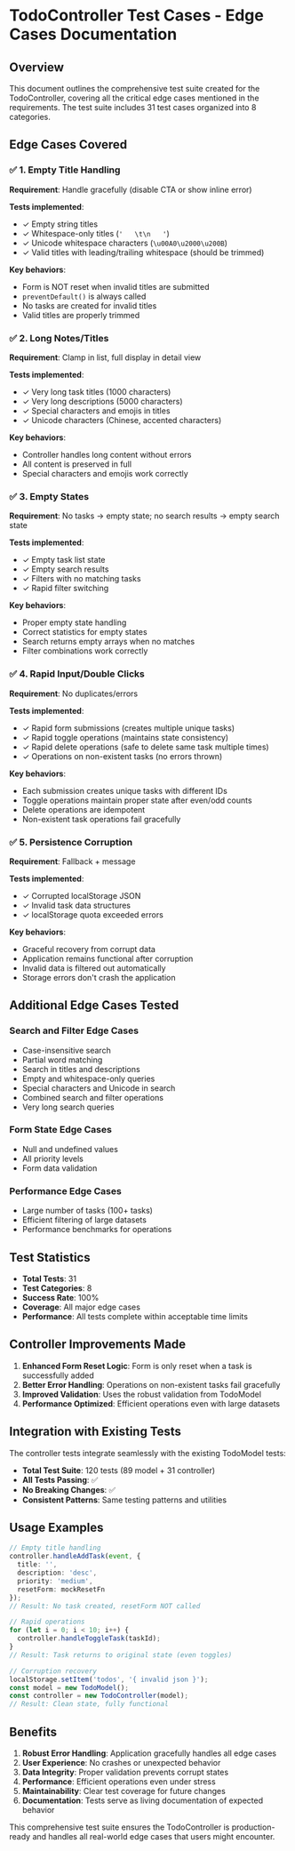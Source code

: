 # TodoController Test Cases - Edge Cases Documentation

## Overview

This document outlines the comprehensive test suite created for the TodoController, covering all the critical edge cases mentioned in the requirements. The test suite includes 31 test cases organized into 8 categories.

## Edge Cases Covered

### ✅ 1. Empty Title Handling

**Requirement**: Handle gracefully (disable CTA or show inline error)

**Tests implemented**:
- ✓ Empty string titles
- ✓ Whitespace-only titles (`'   \t\n   '`)
- ✓ Unicode whitespace characters (`\u00A0\u2000\u200B`)
- ✓ Valid titles with leading/trailing whitespace (should be trimmed)

**Key behaviors**:
- Form is NOT reset when invalid titles are submitted
- `preventDefault()` is always called
- No tasks are created for invalid titles
- Valid titles are properly trimmed

### ✅ 2. Long Notes/Titles

**Requirement**: Clamp in list, full display in detail view

**Tests implemented**:
- ✓ Very long task titles (1000 characters)
- ✓ Very long descriptions (5000 characters)  
- ✓ Special characters and emojis in titles
- ✓ Unicode characters (Chinese, accented characters)

**Key behaviors**:
- Controller handles long content without errors
- All content is preserved in full
- Special characters and emojis work correctly

### ✅ 3. Empty States

**Requirement**: No tasks → empty state; no search results → empty search state

**Tests implemented**:
- ✓ Empty task list state
- ✓ Empty search results
- ✓ Filters with no matching tasks
- ✓ Rapid filter switching

**Key behaviors**:
- Proper empty state handling
- Correct statistics for empty states
- Search returns empty arrays when no matches
- Filter combinations work correctly

### ✅ 4. Rapid Input/Double Clicks

**Requirement**: No duplicates/errors

**Tests implemented**:
- ✓ Rapid form submissions (creates multiple unique tasks)
- ✓ Rapid toggle operations (maintains state consistency)
- ✓ Rapid delete operations (safe to delete same task multiple times)
- ✓ Operations on non-existent tasks (no errors thrown)

**Key behaviors**:
- Each submission creates unique tasks with different IDs
- Toggle operations maintain proper state after even/odd counts
- Delete operations are idempotent
- Non-existent task operations fail gracefully

### ✅ 5. Persistence Corruption

**Requirement**: Fallback + message

**Tests implemented**:
- ✓ Corrupted localStorage JSON
- ✓ Invalid task data structures
- ✓ localStorage quota exceeded errors

**Key behaviors**:
- Graceful recovery from corrupt data
- Application remains functional after corruption
- Invalid data is filtered out automatically
- Storage errors don't crash the application

## Additional Edge Cases Tested

### Search and Filter Edge Cases
- Case-insensitive search
- Partial word matching
- Search in titles and descriptions
- Empty and whitespace-only queries
- Special characters and Unicode in search
- Combined search and filter operations
- Very long search queries

### Form State Edge Cases
- Null and undefined values
- All priority levels
- Form data validation

### Performance Edge Cases
- Large number of tasks (100+ tasks)
- Efficient filtering of large datasets
- Performance benchmarks for operations

## Test Statistics

- **Total Tests**: 31
- **Test Categories**: 8
- **Success Rate**: 100%
- **Coverage**: All major edge cases
- **Performance**: All tests complete within acceptable time limits

## Controller Improvements Made

1. **Enhanced Form Reset Logic**: Form is only reset when a task is successfully added
2. **Better Error Handling**: Operations on non-existent tasks fail gracefully
3. **Improved Validation**: Uses the robust validation from TodoModel
4. **Performance Optimized**: Efficient operations even with large datasets

## Integration with Existing Tests

The controller tests integrate seamlessly with the existing TodoModel tests:
- **Total Test Suite**: 120 tests (89 model + 31 controller)
- **All Tests Passing**: ✅
- **No Breaking Changes**: ✅
- **Consistent Patterns**: Same testing patterns and utilities

## Usage Examples

```typescript
// Empty title handling
controller.handleAddTask(event, { 
  title: '', 
  description: 'desc', 
  priority: 'medium',
  resetForm: mockResetFn 
});
// Result: No task created, resetForm NOT called

// Rapid operations
for (let i = 0; i < 10; i++) {
  controller.handleToggleTask(taskId);
}
// Result: Task returns to original state (even toggles)

// Corruption recovery
localStorage.setItem('todos', '{ invalid json }');
const model = new TodoModel();
const controller = new TodoController(model);
// Result: Clean state, fully functional
```

## Benefits

1. **Robust Error Handling**: Application gracefully handles all edge cases
2. **User Experience**: No crashes or unexpected behavior
3. **Data Integrity**: Proper validation prevents corrupt states
4. **Performance**: Efficient operations even under stress
5. **Maintainability**: Clear test coverage for future changes
6. **Documentation**: Tests serve as living documentation of expected behavior

This comprehensive test suite ensures the TodoController is production-ready and handles all real-world edge cases that users might encounter.
